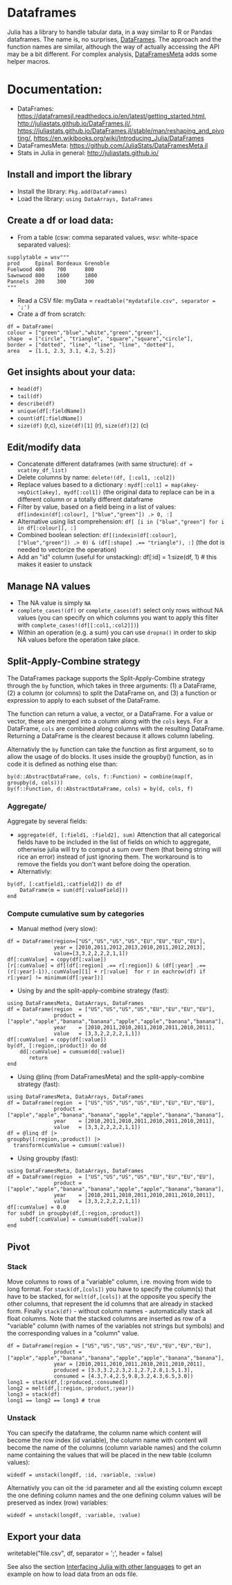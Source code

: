 # Dataframes

Julia has a library to handle tabular data, in a way similar to R or Pandas dataframes. The name is, no surprises, [DataFrames](https://github.com/JuliaStats/DataFrames.jl). The approach and the function names are similar, although the way of actually accessing the API may be a bit different.
For complex analysis, [DataFramesMeta](https://github.com/JuliaStats/DataFramesMeta.jl) adds some helper macros.

# Documentation:
* DataFrames: https://dataframesjl.readthedocs.io/en/latest/getting_started.html, http://juliastats.github.io/DataFrames.jl/, https://juliastats.github.io/DataFrames.jl/stable/man/reshaping_and_pivoting/, https://en.wikibooks.org/wiki/Introducing_Julia/DataFrames
* DataFramesMeta: https://github.com/JuliaStats/DataFramesMeta.jl
* Stats in Julia in general: http://juliastats.github.io/


## Install and import the library
* Install the library: `Pkg.add(DataFrames)`
* Load the library: `using DataArrays, DataFrames`

## Create a df or load data:
* From a table (csw: comma separated values,  wsv: white-space separated values):

```
supplytable = wsv"""
prod     Epinal Bordeaux Grenoble
Fuelwood 400    700      800
Sawnwood 800    1600     1800
Pannels  200    300      300
"""
```

* Read a CSV file: myData = `readtable("mydatafile.csv", separator = ';')`
* Crate a df from scratch:
```
df = DataFrame(
colour = ["green","blue","white","green","green"],
shape  = ["circle", "triangle", "square","square","circle"],
border = ["dotted", "line", "line", "line", "dotted"],
area   = [1.1, 2.3, 3.1, 4.2, 5.2])
```

## Get insights about your data:
* `head(df)`
* `tail(df)`
* `describe(df)`
* `unique(df[:fieldName])`
* `count(df[:fieldName])`
* `size(df)` (r,c), `size(df)[1]` (r), `size(df)[2]` (c)


## Edit/modify data
* Concatenate different dataframes (with same structure): `df = vcat(my_df_list)`
* Delete columns by name: `delete!(df, [:col1, :col2])`
* Replace values based to a dictionary : `mydf[:col1] = map(akey->myDict[akey], mydf[:col1])` (the original data to replace can be in a different column or a totally different dataframe
* Filter by value, based on a field being in a list of values: `df[indexin(df[:colour], ["blue","green"]) .> 0, :]`
* Alternative using list comprehension: `df[ [i in ["blue","green"] for i in df[:colour]], :]`
* Combined boolean selection: `df[(indexin(df[:colour], ["blue","green"]) .> 0) & (df[:shape] .== "triangle"), :]` (the dot is needed to vectorize the operation)
* Add an "id" column (useful for unstacking): df[:id] = 1:size(df, 1)  # this makes it easier to unstack

## Manage NA values
* The NA value is simply `NA`
* `complete_cases!(df)` or `complete_cases(df)` select only rows without NA values (you can specify on which columns you want to apply this filter with `complete_cases!(df[[:col1,:col2]])`)
* Within an operation (e.g. a sum) you can use `dropna()` in order to skip NA values before the operation take place.

## Split-Apply-Combine strategy 

The DataFrames package supports the Split-Apply-Combine strategy through the `by` function, which takes in three arguments: (1) a DataFrame, (2) a column (or columns) to split the DataFrame on, and (3) a function or expression to apply to each subset of the DataFrame.

The function can return a value, a vector, or a DataFrame. For a value or vector, these are merged into a column along with the `cols` keys. For
a DataFrame, `cols` are combined along columns with the resulting DataFrame. Returning a DataFrame is the clearest because it allows column labeling.

Alternativly the `by` function can take the function as first argument, so to allow the usage of do blocks.
It uses inside the groupby() function, as in code it is defined as nothing else than:
```
by(d::AbstractDataFrame, cols, f::Function) = combine(map(f, groupby(d, cols)))
by(f::Function, d::AbstractDataFrame, cols) = by(d, cols, f)
```

### Aggregate/

Aggregate by several fields:
* `aggregate(df, [:field1, :field2], sum)`
Attenction that all categorical fields have to be included in the list of fields on which to aggregate, otherwise julia will try to comput a sum over them (that being string will rice an error) instead of just ignoring them.
The workaround is to remove the fields you don't want before doing the operation.
* Alternativly:
```
by(df, [:catfield1,:catfield2]) do df
    DataFrame(m = sum(df[:valueField]))
end
```

### Compute cumulative sum by categories

* Manual method (very slow):
```
df = DataFrame(region=["US","US","US","US","EU","EU","EU","EU"],
               year = [2010,2011,2012,2013,2010,2011,2012,2013],
               value=[3,3,2,2,2,2,1,1])
df[:cumValue] = copy(df[:value])
[r[:cumValue] = df[(df[:region] .== r[:region]) & (df[:year] .== (r[:year]-1)),:cumValue][1] + r[:value]  for r in eachrow(df) if r[:year] != minimum(df[:year])]    
```
* Using by and the split-apply-combine strategy (fast):
```
using DataFramesMeta, DataArrays, DataFrames
df = DataFrame(region  = ["US","US","US","US","EU","EU","EU","EU"],
               product = ["apple","apple","banana","banana","apple","apple","banana","banana"],
               year    = [2010,2011,2010,2011,2010,2011,2010,2011],
               value   = [3,3,2,2,2,2,1,1])
df[:cumValue] = copy(df[:value])
by(df, [:region,:product]) do dd
    dd[:cumValue] = cumsum(dd[:value])
       return
end
```
* Using @linq (from DataFramesMeta) and the split-apply-combine strategy (fast):
```
using DataFramesMeta, DataArrays, DataFrames
df = DataFrame(region  = ["US","US","US","US","EU","EU","EU","EU"],
               product = ["apple","apple","banana","banana","apple","apple","banana","banana"],
               year    = [2010,2011,2010,2011,2010,2011,2010,2011],
               value   = [3,3,2,2,2,2,1,1])
df = @linq df |>
groupby([:region,:product]) |>
  transform(cumValue = cumsum(:value))
```

* Using groupby (fast):
```
using DataFramesMeta, DataArrays, DataFrames
df = DataFrame(region  = ["US","US","US","US","EU","EU","EU","EU"],
               product = ["apple","apple","banana","banana","apple","apple","banana","banana"],
               year    = [2010,2011,2010,2011,2010,2011,2010,2011],
               value   = [3,3,2,2,2,2,1,1])
df[:cumValue] = 0.0
for subdf in groupby(df,[:region,:product])
    subdf[:cumValue] = cumsum(subdf[:value])
end
```




## Pivot

### Stack
Move columns to rows of a "variable" column, i.re. moving from wide to long format.
For `stack(df,[cols])` you have to specify the column(s) that have to be stacked, for `melt(df,[cols])` at the opposite you specify the other columns, that represent the id columns that are already in stacked form.
Finally `stack(df)` - without column names - automatically stack all float columns.
Note that the stacked columns are inserted as row of a "variable" column (with names of the variables not strings but symbols) and the corresponding values in a "column" value.

```
df = DataFrame(region = ["US","US","US","US","EU","EU","EU","EU"],
               product = ["apple","apple","banana","banana","apple","apple","banana","banana"],
               year = [2010,2011,2010,2011,2010,2011,2010,2011],
               produced = [3.3,3.2,2.3,2.1,2.7,2.8,1.5,1.3],
               consumed = [4.3,7.4,2.5,9.8,3.2,4.3,6.5,3.0])
long1 = stack(df,[:produced,:consumed])
long2 = melt(df,[:region,:product,:year])
long3 = stack(df)
long1 == long2 == long3 # true
```

### Unstack 
You can specify the dataframe, the column name which content will become the row index (id variable), the column name with content will become the name of the columns (column variable names) and the column name containing the values that will be placed in the new table (column values):

`widedf = unstack(longdf, :id, :variable, :value)`

Alternativly you can oit the :id parameter and all the existing column except the one defining column names and the one defining column values will be preserved as index (row) variables:

`widedf = unstack(longdf, :variable, :value)`



## Export your data
writetable("file.csv", df, separator = ';', header = false)

See also the section [Interfacing Julia with other languages](interfacing-julia-with-other-languages.md) to get an example on how to load data from an ods file.

